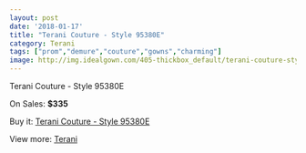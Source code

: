 ```yaml
---
layout: post
date: '2018-01-17'
title: "Terani Couture - Style 95380E"
category: Terani
tags: ["prom","demure","couture","gowns","charming"]
image: http://img.idealgown.com/405-thickbox_default/terani-couture-style-95380e.jpg
---
```

Terani Couture - Style 95380E

On Sales: **$335**
<a href="https://www.idealgown.com/en/terani/140-terani-couture-style-95380e.html"><amp-img layout="responsive" width="600" height="600" src="//img.idealgown.com/405-thickbox_default/terani-couture-style-95380e.jpg" alt="Terani Couture - Style 95380E 0" /></a>
<a href="https://www.idealgown.com/en/terani/140-terani-couture-style-95380e.html"><amp-img layout="responsive" width="600" height="600" src="//img.idealgown.com/406-thickbox_default/terani-couture-style-95380e.jpg" alt="Terani Couture - Style 95380E 1" /></a>

Buy it: [Terani Couture - Style 95380E](https://www.idealgown.com/en/terani/140-terani-couture-style-95380e.html "Terani Couture - Style 95380E")

View more: [Terani](https://www.idealgown.com/en/4-terani "Terani")